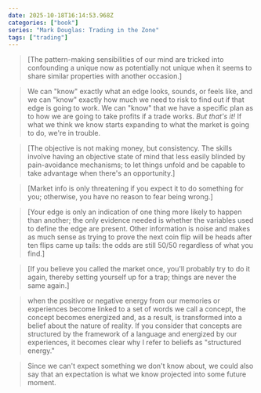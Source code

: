 ```yaml
---
date: 2025-10-18T16:14:53.968Z
categories: ["book"]
series: "Mark Douglas: Trading in the Zone"
tags: ["trading"]
---
```

> [The pattern-making sensibilities of our mind are tricked into confounding a unique now as potentially not unique when it seems to share similar properties with another occasion.]

> We can "know" exactly what an edge looks, sounds, or feels like, and we can "know" exactly how much we need to risk to find out if that edge is going to work. We can "know" that we have a specific plan as to how we are going to take profits if a trade works. *But that's it!* If what we think we know starts expanding to what the market is going to do, we're in trouble.

> [The objective is not making money, but consistency. The skills involve having an objective state of mind that less easily blinded by pain-avoidance mechanisms; to let things unfold and be capable to take advantage when there's an opportunity.]

> [Market info is only threatening if you expect it to do something for you; otherwise, you have no reason to fear being wrong.]

> [Your edge is only an indication of one thing more likely to happen than another; the only evidence needed is whether the variables used to define the edge are present. Other information is noise and makes as much sense as trying to prove the next coin flip will be heads after ten flips came up tails: the odds are still 50/50 regardless of what you find.]

> [If you believe you called the market once, you'll probably try to do it again, thereby setting yourself up for a trap; things are never the same again.]

> when the positive or negative energy from our memories or experiences become linked to a set of words we call a concept, the concept becomes energized and, as a result, is transformed into a belief about the nature of reality. If you consider that concepts are structured by the framework of a language and energized by our experiences, it becomes clear why I refer to beliefs as "structured energy."

> Since we can't expect something we don't know about, we could also say that an expectation is what we know projected into some future moment.

